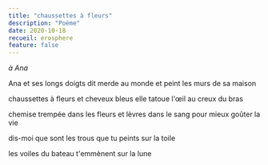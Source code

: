 ```yaml
---
title: "chaussettes à fleurs"
description: "Poème"
date: 2020-10-18
recueil: erosphere
feature: false
---
```


*à Ana*

Ana et ses longs doigts
dit merde au monde et peint les murs
de sa maison

chaussettes à fleurs et cheveux bleus
elle tatoue l'œil au creux du bras

chemise trempée dans les fleurs
et lèvres dans le sang pour mieux goûter la vie

dis-moi que sont les trous
que tu peints sur la toile

les voiles du bateau
t'emmènent sur la lune
